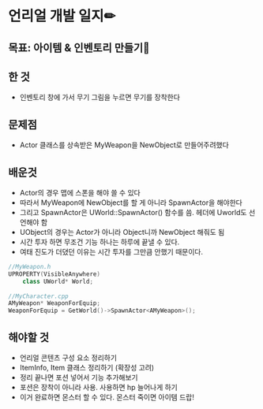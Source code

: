 # 언리얼 개발 일지✏



## 목표: 아이템 & 인벤토리 만들기🎁

## 한 것

* 인벤토리 창에 가서 무기 그림을 누르면 무기를 장착한다


## 문제점

* Actor 클래스를 상속받은 MyWeapon을 NewObject로 만들어주려했다


## 배운것

* Actor의 경우 맵에 스폰을 해야 쓸 수 있다
* 따라서 MyWeapon에 NewObject를 할 게 아니라 SpawnActor을 해야한다
* 그리고 SpawnActor은 UWorld::SpawnActor() 함수를 씀. 헤더에 Uworld도 선언해야 함
* UObject의 경우는 Actor가 아니라 Object니까 NewObject 해줘도 됨
* 시간 투자 하면 무조건 기능 하나는 하루에 끝낼 수 있다. 
* 여태 진도가 더뎠던 이유는 시간 투자를 그만큼 안했기 때문이다.


```C++
//MyWeapon.h
UPROPERTY(VisibleAnywhere)
	class UWorld* World;
  
//MyCharacter.cpp  
AMyWeapon* WeaponForEquip;
WeaponForEquip = GetWorld()->SpawnActor<AMyWeapon>();
```

## 해야할 것

* 언리얼 콘텐츠 구성 요소 정리하기
* ItemInfo, Item 클래스 정리하기 (확장성 고려)
* 정리 끝나면 포션 넣어서 기능 추가해보기
* 포션은 장착이 아니라 사용. 사용하면 hp 늘어나게 하기
* 이거 완료하면 몬스터 할 수 있다. 몬스터 죽이면 아이템 드랍!
